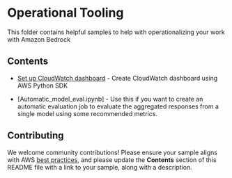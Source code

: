 # Operational Tooling

This folder contains helpful samples to help with operationalizing your work with Amazon Bedrock

## Contents

- [Set up CloudWatch dashboard](bedrock_cloudwatch_dashboard.py) - Create CloudWatch dashboard using AWS Python SDK

- [Automatic_model_eval.ipynb] - Use this if you want to create an automatic evaluation job to evaluate the aggregated responses from a single model using some recommended metrics.

## Contributing

We welcome community contributions! Please ensure your sample aligns with AWS [best practices](https://aws.amazon.com/architecture/well-architected/), and please update the **Contents** section of this README file with a link to your sample, along with a description.

